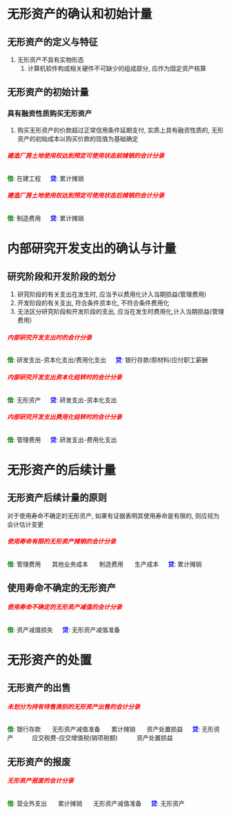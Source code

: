 # 无形资产的确认和初始计量

## 无形资产的定义与特征

1. 无形资产不具有实物形态
   1. 计算机软件构成相关硬件不可缺少的组成部分, 应作为固定资产核算

## 无形资产的初始计量

### 具有融资性质购买无形资产

1. 购买无形资产的价款超过正常信用条件延期支付, 实质上具有融资性质的, 无形资产的初始成本以购买价款的现值为基础确定

###### <strong style="color: red">建造厂房土地使用权达到预定可使用状态前摊销的会计分录</strong>

<strong style="color: green">借</strong>: 在建工程
&emsp; <strong style="color: blue">贷</strong>: 累计摊销

###### <strong style="color: red">建造厂房土地使用权达到预定可使用状态后摊销的会计分录</strong>

<strong style="color: green">借</strong>: 制造费用
&emsp; <strong style="color: blue">贷</strong>: 累计摊销

# 内部研究开发支出的确认与计量

## 研究阶段和开发阶段的划分

1. 研究阶段的有关支出在发生时, 应当予以费用化计入当期损益(管理费用)
2. 开发阶段的有关支出, 符合条件资本化, 不符合条件费用化
3. 无法区分研究阶段和开发阶段的支出, 应当在发生时费用化,计入当期损益(管理费用)

###### <strong style="color: red">内部研究开发支出时的会计分录</strong>

<strong style="color: green">借</strong>: 研发支出-资本化支出/费用化支出
&emsp; <strong style="color: blue">贷</strong>: 银行存款/原材料/应付职工薪酬

###### <strong style="color: red">内部研究开发支出资本化结转时的会计分录</strong>

<strong style="color: green">借</strong>: 无形资产
&emsp; <strong style="color: blue">贷</strong>: 研发支出-资本化支出

###### <strong style="color: red">内部研究开发支出费用化结转时的会计分录</strong>

<strong style="color: green">借</strong>: 管理费用
&emsp; <strong style="color: blue">贷</strong>: 研发支出-费用化支出

# 无形资产的后续计量

## 无形资产后续计量的原则

对于使用寿命不确定的无形资产, 如果有证据表明其使用寿命是有限的, 则应视为会计估计变更

###### <strong style="color: red">使用寿命有限的无形资产摊销的会计分录</strong>

<strong style="color: green">借</strong>: 管理费用
&ensp; &ensp; 其他业务成本
&ensp; &ensp; 制造费用
&ensp; &ensp; 生产成本
&emsp; <strong style="color: blue">贷</strong>: 累计摊销

## 使用寿命不确定的无形资产

###### <strong style="color: red">使用寿命不确定的无形资产减值的会计分录</strong>

<strong style="color: green">借</strong>: 资产减值损失
&emsp; <strong style="color: blue">贷</strong>: 无形资产减值准备

# 无形资产的处置

## 无形资产的出售

###### <strong style="color: red">未划分为持有待售类别的无形资产出售的会计分录</strong>

<strong style="color: green">借</strong>: 银行存款
&ensp; &ensp; 无形资产减值准备
&ensp; &ensp; 累计摊销
&ensp; &ensp; 资产处置损益
&emsp; <strong style="color: blue">贷</strong>: 无形资产
&emsp; &ensp; &ensp; 应交税费-应交增值税(销项税额)
&emsp; &ensp; &ensp; 资产处置损益

## 无形资产的报废

###### <strong style="color: red">无形资产报废的会计分录</strong>

<strong style="color: green">借</strong>: 营业外支出
&ensp; &ensp; 累计摊销
&ensp; &ensp; 无形资产减值准备
&emsp; <strong style="color: blue">贷</strong>: 无形资产